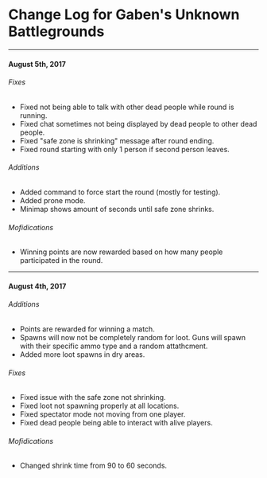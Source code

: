 # Change Log for Gaben's Unknown Battlegrounds

---

#### August 5th, 2017

###### Fixes
- Fixed not being able to talk with other dead people while round is running.
- Fixed chat sometimes not being displayed by dead people to other dead people.
- Fixed "safe zone is shrinking" message after round ending.
- Fixed round starting with only 1 person if second person leaves.

###### Additions
- Added command to force start the round (mostly for testing).
- Added prone mode.
- Minimap shows amount of seconds until safe zone shrinks.

###### Mofidications
- Winning points are now rewarded based on how many people participated in the round.

---

#### August 4th, 2017

###### Additions
- Points are rewarded for winning a match.
- Spawns will now not be completely random for loot. Guns will spawn with their specific ammo type and a random attathcment.
- Added more loot spawns in dry areas.

###### Fixes
- Fixed issue with the safe zone not shrinking.
- Fixed loot not spawning properly at all locations.
- Fixed spectator mode not moving from one player.
- Fixed dead people being able to interact with alive players.

###### Mofidications
- Changed shrink time from 90 to 60 seconds.
